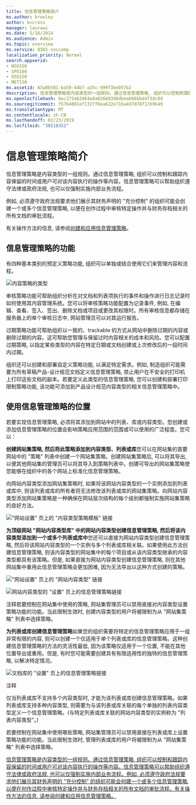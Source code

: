 ```yaml
---
title: 信息管理策略简介
ms.author: krowley
author: kccross
manager: laurawi
ms.date: 5/16/2014
ms.audience: Admin
ms.topic: overview
ms.service: O365-seccomp
localization_priority: Normal
search.appverid:
- WSU150
- SPO160
- OSU150
- MET150
ms.assetid: 63a0b501-ba59-44b7-a35c-999f3be057b2
description: 信息管理策略是内容类型的一组规则。通过信息管理策略, 组织可以控制和跟踪内容保留的时间或用户可对该内容执行的操作等内容。信息管理策略可以帮助组织遵守法律或政府法规, 也可以仅强制实施内部业务流程。
ms.openlocfilehash: 0ac273a62464e8a02668396dbeabb6bbd473dc0d
ms.sourcegitcommit: f57b4001ef1327f0ea622e716a4d7d78f1769b49
ms.translationtype: MT
ms.contentlocale: zh-CN
ms.lasthandoff: 02/23/2019
ms.locfileid: "30218352"
---
```

# <a name="introduction-to-information-management-policies"></a>信息管理策略简介

信息管理策略是内容类型的一组规则。通过信息管理策略, 组织可以控制和跟踪内容保留的时间或用户可对该内容执行的操作等内容。信息管理策略可以帮助组织遵守法律或政府法规, 也可以仅强制实施内部业务流程。 
  
例如, 必须遵守政府法规要求他们展示其财务声明的 "充分控制" 的组织可能会创建一个或多个信息管理策略, 以便在创作过程中审核特定操作并与财务存档相关的所有文档的审批流程。
  
有关操作方法的信息, 请参阅[创建和应用信息管理策略](create-info-mgmt-policies.md)。
  
## <a name="features-of-information-management-policies"></a>信息管理策略的功能
<a name="__top"> </a>

有四种基本类别的预定义策略功能, 组织可以单独或结合使用它们来管理内容和流程。 
  
![内容策略的类型](media/19fcb8a3-974b-40d3-a13f-b76088d122f8.png)
  
审核策略功能可帮助组织分析在对文档和列表项执行的事件和操作进行日志记录时如何使用其内容管理系统。您可以将审核策略功能配置为记录事件, 例如, 在编辑、查看、签入、签出、删除文档或项目或更改其权限时。所有审核信息都存储在服务器上的单个审核日志中, 网站管理员可以对其运行报告。 
  
过期策略功能可帮助组织以一致的、trackable 的方式从网站中删除过期的内容或删除过期的内容。这可帮助您管理与保留过时内容相关的成本和风险。您可以配置过期策略, 以指定某些类型的内容在特定日期或文档创建或上次修改后的一段时间内过期。
  
组织还可以创建和部署自定义策略功能, 以满足特定需求。例如, 制造组织可能需要为所有草稿产品-设计规范文档定义信息管理策略, 禁止用户在不安全的打印机上打印这些文档的副本。若要定义此类型的信息管理策略, 您可以创建和部署打印限制策略功能, 该功能可添加到产品设计规范内容类型的相关信息管理策略中。
  
## <a name="locations-to-use-an-information-management-policy"></a>使用信息管理策略的位置
<a name="__toc340213528"> </a>

若要实现信息管理策略, 必须将其添加到网站中的列表、库或内容类型。您创建或添加信息管理策略的位置会影响策略应用范围的范围或可以使用的广泛程度。您可以：
  
 **创建网站集策略, 然后将此策略添加到内容类型、列表或库**您可以在网站集的首要网站中的 "策略" 列表中创建一个网站集策略。创建网站集策略后, 可以将其导出, 以便其他网站集的管理员可以将其导入到策略列表中。创建可导出的网站集策略使您能够在组织中的各个网站上标准化信息管理策略。 
  
向网站内容类型添加网站集策略时, 如果将该网站内容类型的一个实例添加到列表或库中, 则该列表或库的所有者将无法修改该列表或库的网站集策略。向网站内容类型添加网站集策略是一种确保在网站层次结构的每个级别都强制实施网站集策略的良好方法。
  
!["网站设置" 页上的 "内容类型策略模板" 链接](media/26d3466a-23ec-443f-88f0-2aaff38e992b.png)
  
 **为顶级网站 "网站内容类型库" 中的网站内容类型创建信息管理策略, 然后将该内容类型添加到一个或多个列表或库中**您还可以直接为网站内容类型创建信息管理策略, 然后将该网站内容类型的一个实例与多个列表或库相关联。如果使用此方法创建信息管理策略, 则该内容类型的网站集中的每个项目或从该内容类型继承的内容类型都具有该策略。但是, 如果直接为网站内容类型创建信息管理策略, 则在其他网站集中重用此信息管理策略会更加困难, 因为无法导出以这种方式创建的策略。 
  
!["网站设置" 页上的 "网站内容类型" 链接](media/6f6fa51f-15d7-4782-b06f-a7b36e874cd3.png)
  
![网站内容类型的 "设置" 页上的信息管理策略链接](media/15d83a34-6c8f-4b6e-b6ee-e9b0a70cbb4b.png)
  
注释若要控制在网站集中使用的策略, 网站集管理员可以禁用直接对内容类型设置策略功能的功能。当此限制生效时, 创建内容类型的用户将被限制为从 "网站集策略" 列表中选择策略。
  
 **为列表或库创建信息管理策略**如果您的组织需要将特定的信息管理策略应用于一组非常有限的内容, 则可以创建一个仅适用于单个列表或库的信息管理策略。这种创建信息管理策略的方法的灵活性最低, 因为该策略仅适用于一个位置, 不能在其他位置导出或重用。但是, 有时您可能需要创建具有有限适用性的独特的信息管理策略, 以解决特定情况。 
  
![文档库的 "设置" 页上的信息管理策略链接](media/9fa6d366-6aab-49e1-a05c-898ac6f536e6.png)
  
注释 
  
仅当列表或库不支持多个内容类型时, 才能为该列表或库创建信息管理策略。如果列表或库支持多种内容类型, 则需要为与该列表或库关联的每个单独的列表内容类型定义一个信息管理策略。(与特定列表或库关联的网站内容类型的实例称为 "列表内容类型"。)
  
若要控制在网站集中使用哪些策略, 网站集管理员可以禁用直接在列表或库上设置策略功能的功能。当此限制生效时, 管理列表或库的用户将被限制为从 "网站集策略" 列表中选择策略。
  
[信息管理策略是内容类型的一组规则。通过信息管理策略, 组织可以控制和跟踪内容保留的时间或用户可对该内容执行的操作等内容。信息管理策略可以帮助组织遵守法律或政府法规, 也可以仅强制实施内部业务流程。例如, 必须遵守政府法规要求他们展示其财务声明的 "充分控制" 的组织可能会创建一个或多个信息管理策略, 以便在创作过程中审核特定操作并与财务存档相关的所有文档的审批流程。有关操作方法的信息, 请参阅创建和应用信息管理策略。](intro-to-info-mgmt-policies.md#__top)
  

